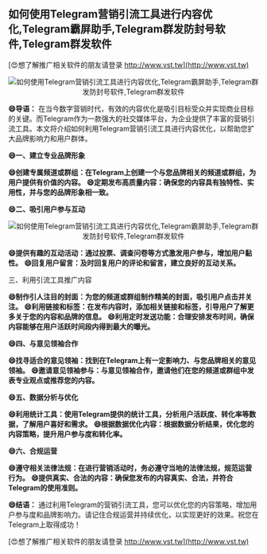 ## **如何使用Telegram营销引流工具进行内容优化,Telegram霸屏助手,Telegram群发防封号软件,Telegram群发软件**

[😍想了解推广相关软件的朋友请登录 http://www.vst.tw](http://www.vst.tw)

 <center><img src="https://vst.tw/MP4/tuiguang/png/2.png" alt="如何使用Telegram营销引流工具进行内容优化,Telegram霸屏助手,Telegram群发防封号软件,Telegram群发软件"></center>

**😄导语：**
在当今数字营销时代，有效的内容优化是吸引目标受众并实现商业目标的关键。而Telegram作为一款强大的社交媒体平台，为企业提供了丰富的营销引流工具。本文将介绍如何利用Telegram营销引流工具进行内容优化，以帮助您扩大品牌影响力和用户群体。

**😄一、建立专业品牌形象**

**😄创建专属频道或群组：在Telegram上创建一个与您品牌相关的频道或群组，为用户提供有价值的内容。**
**😄定期发布高质量内容：确保您的内容具有独特性、实用性，并与您的品牌形象相一致。**

**😄二、吸引用户参与互动**

 <center><img src="https://vst.tw/MP4/tuiguang/png/3.png" alt="如何使用Telegram营销引流工具进行内容优化,Telegram霸屏助手,Telegram群发防封号软件,Telegram群发软件"></center>

**😄提供有趣的互动活动：通过投票、调查问卷等方式激发用户参与，增加用户黏性。**
**😄回复用户留言：及时回复用户的评论和留言，建立良好的互动关系。**

三、利用引流工具推广内容

**😄制作引人注目的封面：为您的频道或群组制作精美的封面，吸引用户点击并关注。**
**😄利用链接和标签：在发布内容时，添加相关链接和标签，引导用户了解更多关于您的内容和品牌的信息。**
**😄利用定时发送功能：合理安排发布时间，确保内容能够在用户活跃时间段内得到最大的曝光。**

**😄四、与意见领袖合作**

**😄找寻适合的意见领袖：找到在Telegram上有一定影响力、与您品牌相关的意见领袖。**
**😄邀请意见领袖参与：与意见领袖合作，邀请他们在您的频道或群组中发表专业观点或推荐您的内容。**

**😄五、数据分析与优化**

**😄利用统计工具：使用Telegram提供的统计工具，分析用户活跃度、转化率等数据，了解用户喜好和需求。**
**😄根据数据优化内容：根据数据分析结果，优化您的内容策略，提升用户参与度和转化率。**

**😄六、合规运营**

**😄遵守相关法律法规：在进行营销活动时，务必遵守当地的法律法规，规范运营行为。**
**😄提供真实、合法的内容：确保您发布的内容真实、合法，并符合Telegram的使用准则。**

**😄结语：**
通过利用Telegram的营销引流工具，您可以优化您的内容策略，增加用户参与度和品牌影响力。请记住合规运营并持续优化，以实现更好的效果。祝您在Telegram上取得成功！

[😍想了解推广相关软件的朋友请登录 http://www.vst.tw](http://www.vst.tw)



